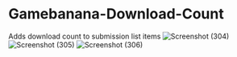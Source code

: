 # Gamebanana-Download-Count
Adds download count to submission list items
![Screenshot (304)](https://github.com/user-attachments/assets/3871e954-05c0-461c-941d-5879f603e394)
![Screenshot (305)](https://github.com/user-attachments/assets/fe0b11f6-5067-45c7-a67f-94d85e1f53b3)
![Screenshot (306)](https://github.com/user-attachments/assets/50c55e1d-9cf7-4876-8970-097af6f01492)

